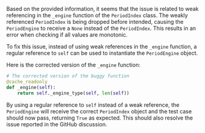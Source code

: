 Based on the provided information, it seems that the issue is related to weak referencing in the `_engine` function of the `PeriodIndex` class. The weakly referenced `PeriodIndex` is being dropped before intended, causing the `PeriodEngine` to receive a `None` instead of the `PeriodIndex`. This results in an error when checking if all values are monotonic.

To fix this issue, instead of using weak references in the `_engine` function, a regular reference to `self` can be used to instantiate the `PeriodEngine` object.

Here is the corrected version of the `_engine` function:

```python
# The corrected version of the buggy function
@cache_readonly
def _engine(self):
    return self._engine_type(self, len(self))
```

By using a regular reference to `self` instead of a weak reference, the `PeriodEngine` will receive the correct `PeriodIndex` object and the test case should now pass, returning `True` as expected. This should also resolve the issue reported in the GitHub discussion.